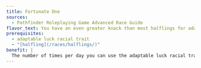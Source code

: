 ```yaml
---
title: Fortunate One
sources:
  - Pathfinder Roleplaying Game Advanced Race Guide
flavor_text: You have an even greater knack than most halflings for adaptable luck.
prerequisites:
  - adaptable luck racial trait
  - "[halfling](/races/halflings/)"
benefit: |
  The number of times per day you can use the adaptable luck racial trait increases by 1.
---
```


